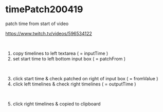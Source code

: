 # timePatch200419
patch time from start of video 

https://www.twitch.tv/videos/596534122 

<br/> 

1. copy timelines to left textarea ( = inputTime ) 
2. set start time to left bottom input box ( = patchFrom ) 

<br/> 

3. click start time & check patched on right of input box ( = fromValue ) 
4. click left timelines & check right timelines ( = outputTime ) 

<br/> 

5. click right timelines & copied to clipboard 
